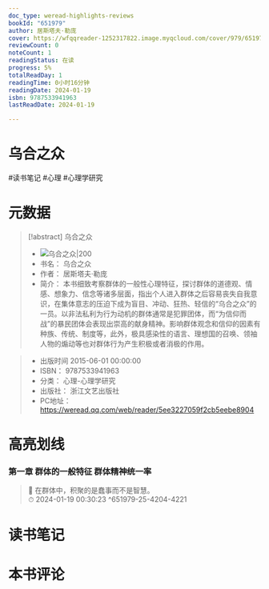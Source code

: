 ```yaml
---
doc_type: weread-highlights-reviews
bookId: "651979"
author: 居斯塔夫·勒庞
cover: https://wfqqreader-1252317822.image.myqcloud.com/cover/979/651979/t7_651979.jpg
reviewCount: 0
noteCount: 1
readingStatus: 在读
progress: 5%
totalReadDay: 1
readingTime: 0小时16分钟
readingDate: 2024-01-19
isbn: 9787533941963
lastReadDate: 2024-01-19

---
```


# 乌合之众


#读书笔记 #心理 #心理学研究

# 元数据
> [!abstract] 乌合之众
> - ![ 乌合之众|200](https://wfqqreader-1252317822.image.myqcloud.com/cover/979/651979/t7_651979.jpg)
> - 书名： 乌合之众
> - 作者： 居斯塔夫·勒庞
> - 简介：     本书细致考察群体的一般性心理特征，探讨群体的道德观、情感、想象力、信念等诸多层面，指出个人进入群体之后容易丧失自我意识，在集体意志的压迫下成为盲目、冲动、狂热、轻信的“乌合之众”的一员。以非法私利为行为动机的群体通常是犯罪团体，而“为信仰而战”的暴民团体会表现出崇高的献身精神。影响群体观念和信仰的因素有种族、传统、制度等，此外，极具感染性的语言、理想国的召唤、领袖人物的煽动等也对群体行为产生积极或者消极的作用。

> - 出版时间 2015-06-01 00:00:00
> - ISBN： 9787533941963
> - 分类： 心理-心理学研究
> - 出版社： 浙江文艺出版社
> - PC地址：https://weread.qq.com/web/reader/5ee3227059f2cb5eebe8904

# 高亮划线


### 第一章 群体的一般特征 群体精神统一率

> 📌 在群体中，积聚的是蠢事而不是智慧。  
> ⏱ 2024-01-19 00:30:23 ^651979-25-4204-4221



# 读书笔记




# 本书评论

